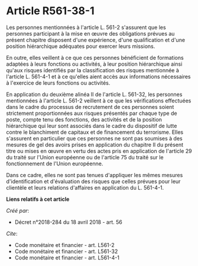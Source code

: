 # Article R561-38-1

Les personnes mentionnées à l'article L. 561-2 s'assurent que les personnes participant à la mise en œuvre des obligations
prévues au présent chapitre disposent d'une expérience, d'une qualification et d'une position hiérarchique adéquates pour
exercer leurs missions. 

En outre, elles veillent à ce que ces personnes bénéficient de formations adaptées à leurs fonctions ou activités, à leur
position hiérarchique ainsi qu'aux risques identifiés par la classification des risques mentionnée à l'article L. 561-4-1 et
à ce qu'elles aient accès aux informations nécessaires à l'exercice de leurs fonctions ou activités. 

En application du deuxième alinéa II de l'article L. 561-32, les personnes mentionnées à l'article L. 561-2 veillent à ce que
les vérifications effectuées dans le cadre du processus de recrutement de ces personnes soient strictement proportionnées aux
risques présentés par chaque type de poste, compte tenu des fonctions, des activités et de la position hiérarchique qui leur
sont associés dans le cadre du dispositif de lutte contre le blanchiment de capitaux et de financement du terrorisme. Elles
s'assurent en particulier que ces personnes ne sont pas soumises à des mesures de gel des avoirs prises en application du
chapitre II du présent titre ou mises en œuvre en vertu des actes pris en application de l'article 29 du traité sur l'Union
européenne ou de l'article 75 du traité sur le fonctionnement de l'Union européenne. 

Dans ce cadre, elles ne sont pas tenues d'appliquer les mêmes mesures d'identification et d'évaluation des risques que celles
prévues pour leur clientèle et leurs relations d'affaires en application du L. 561-4-1.

**Liens relatifs à cet article**

_Créé par_:

  - Décret n°2018-284 du 18 avril 2018 - art. 56

_Cite_:

  - Code monétaire et financier - art. L561-2
  - Code monétaire et financier - art. L561-32
  - Code monétaire et financier - art. L561-4-1
